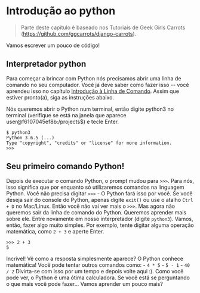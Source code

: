 # Introdução ao python

> Parte deste capítulo é baseado nos Tutoriais de Geek Girls Carrots (https://github.com/ggcarrots/django-carrots).

Vamos escrever um pouco de código!

## Interpretador python

Para começar a brincar com Python nós precisamos abrir uma linha de comando no seu computador. Você já deve saber como fazer isso -- você aprendeu isso no capítulo [Introdução à Linha de Comando](../linha_de_comando/introducao.md). Assim que estiver pronto(a), siga as instruções abaixo.

Nós queremos abrir o Python num terminal, então digite python3 no terminal (verifique se está na janela que aparece user@f6107045ef8b:/projects\$) e tecle Enter.

```
$ python3
Python 3.6.5 (...)
Type "copyright", "credits" or "license" for more information.
>>>
```

## Seu primeiro comando Python!

Depois de executar o comando Python, o prompt mudou para `>>>`. Para nós, isso significa que por enquanto só utilizaremos comandos na linguagem Python. Você não precisa digitar `>>>` - O Python fará isso por você.
Se você deseja sair do console do Python, apenas digite `exit()` ou use o atalho `Ctrl + D` no Mac/Linux. Então você não vai ver mais o `>>>`.
Mas agora não queremos sair da linha de comando do Python. Queremos aprender mais sobre ele. Entre novamente em nosso interpretador (digite `python3`). Vamos, então, fazer algo muito simples. Por exemplo, tente digitar alguma operação matemática, como `2 + 3` e aperte Enter.

```
>>> 2 + 3
5
```

Incrível! Vê como a resposta simplesmente aparece? O Python conhece matemática! Você pode tentar outros comandos como: - `4 * 5` - `5 - 1` - `40 / 2`
Divirta-se com isso por um tempo e depois volte aqui :).
Como você pode ver, o Python é uma ótima calculadora. Se você está se perguntando o que mais você pode fazer... Vamos aprender um pouco mais?
